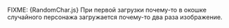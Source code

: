 FIXME: {RandomChar.js} При первой загрузки почему-то в окошке случайного персонажа загружается почему-то два раза изображение.